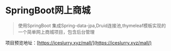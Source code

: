 # SpringBoot网上商城
> 使用SpringBoot 集成Spring-data-jpa,Druid连接池,thymeleaf模板实现的一个简单网上商城项目，包含后台管理

项目预览地址：[https://iceslurry.xyz/mall/](https://iceslurry.xyz/mall/)